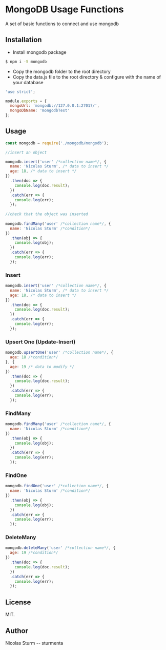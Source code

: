 # MongoDB Usage Functions

A set of basic functions to connect and use mongodb

## Installation
 - Install mongodb package

```sh
$ npm i -S mongodb
```
 - Copy the mongodb folder to the root directory
 - Copy the data.js file to the root directory & configure with the name of your database
```javascript
'use strict';

module.exports = {
  mongoUrl: 'mongodb://127.0.0.1:27017/',
  mongoDbName: 'mongodbTest'
};
```

## Usage

```javascript
const mongodb = require('./mongodb/mongodb');

//insert an object

mongodb.insert('user' /*collection name*/, {
  name: 'Nicolas Sturm', /* data to insert */
  age: 18, /* data to insert */
})
  .then(doc => {
    console.log(doc.result);
  })
  .catch(err => {
    console.log(err);
  });
  
//check that the object was inserted
  
mongodb.findMany('user' /*collection name*/, {
  name: 'Nicolas Sturm' /*condition*/
})
  .then(obj => {
    console.log(obj);
  })
  .catch(err => {
    console.log(err);
  });
```
### Insert
```javascript
mongodb.insert('user' /*collection name*/, {
  name: 'Nicolas Sturm', /* data to insert */
  age: 18, /* data to insert */
})
  .then(doc => {
    console.log(doc.result);
  })
  .catch(err => {
    console.log(err);
  });
```
### Upsert One (Update-Insert)
```javascript
mongodb.upsertOne('user' /*collection name*/, {
  age: 18 /*condition*/
}, {
  age: 19 /* data to modify */
})
  .then(doc => {
    console.log(doc.result);
  })
  .catch(err => {
    console.log(err);
  });
```
### FindMany
```javascript
mongodb.findMany('user' /*collection name*/, {
  name: 'Nicolas Sturm' /*condition*/
})
  .then(obj => {
    console.log(obj);
  })
  .catch(err => {
    console.log(err);
  });
```
### FindOne
```javascript
mongodb.findOne('user' /*collection name*/, {
  name: 'Nicolas Sturm' /*condition*/
})
  .then(obj => {
    console.log(obj);
  })
  .catch(err => {
    console.log(err);
  });
```
### DeleteMany
```javascript
mongodb.deleteMany('user' /*collection name*/, {
  age: 19 /*condition*/
})
  .then(doc => {
    console.log(doc.result);
  })
  .catch(err => {
    console.log(err);
  });
```


## License

MIT.

## Author

Nicolas Sturm -- sturmenta
